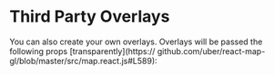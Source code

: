 # Third Party Overlays

You can also create your own overlays. Overlays will be passed the
following props [transparently](https://
github.com/uber/react-map-gl/blob/master/src/map.react.js#L589):